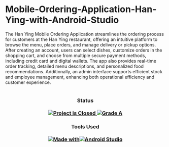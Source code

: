 # Mobile-Ordering-Application-Han-Ying-with-Android-Studio
The Han Ying Mobile Ordering Application streamlines the ordering process for customers at the Han Ying restaurant, offering an intuitive platform to browse the menu, place orders, and manage delivery or pickup options. After creating an account, users can select dishes, customize orders in the shopping cart, and choose from multiple secure payment methods, including credit card and digital wallets. The app also provides real-time order tracking, detailed menu descriptions, and personalized food recommendations. Additionally, an admin interface supports efficient stock and employee management, enhancing both operational efficiency and customer experience.
#

<H3 align="center">
  Status<br><br>
  <a href=#>
    <img src="https://img.shields.io/badge/Project_Status-Closed-red.svg" alt="Project is Closed">
  </a>
  <a href=#>
    <img src="https://img.shields.io/badge/Final_Grade-A-green.svg" alt="Grade A">
  </a>
</H3>

<H3 align="center">
  Tools Used<br><br>
  <a href=#>
<img src="https://img.shields.io/badge/Made%20with-grey?style=for-the-badge" alt="Made with"><img src="https://img.shields.io/badge/Android%20Studio-3DDC84?style=for-the-badge&logo=androidstudio&logoColor=white" alt="Android Studio">
  </a>
</H3>
